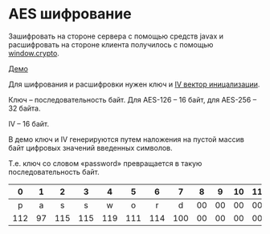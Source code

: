 # AES шифрование

Зашифровать на стороне сервера с помощью средств javax и расшифровать на стороне клиента получилось с помощью [window.crypto](https://developer.mozilla.org/ru/docs/Web/API/Window/crypto).

[Демо](https://andrey-pavlenko.github.io/js-crypto/)

Для шифрования и расшифровки нужен ключ и [IV вектор иницализации](https://ru.wikipedia.org/wiki/%D0%A0%D0%B5%D0%B6%D0%B8%D0%BC_%D1%88%D0%B8%D1%84%D1%80%D0%BE%D0%B2%D0%B0%D0%BD%D0%B8%D1%8F#Initialization_vector_(IV)).

Ключ &ndash; последовательность байт. Для AES-126 &ndash; 16 байт, для AES-256 &ndash; 32 байта.

IV &ndash; 16 байт.

В демо ключ и IV генерируются путем наложения на пустой массив байт цифровых значений введенных символов.

Т.е. ключ со словом &laquo;password&raquo; превращается в такую последовательность байт.

| 0 | 1 | 2 | 3 | 4 | 5 | 6 | 7 | 8 | 9 |10 |11 |12 |13 |14 |15 | 
|:-:|:-:|:-:|:-:|:-:|:-:|:-:|:-:|:-:|:-:|:-:|:-:|:-:|:-:|:-:|:-:|
|p  |a  |s  | s | w | o | r | d |00 |00 |00 |00 |00 |00 |00 |00 |
|112|97 |115|115|119|111|114|100|00 |00 |00 |00 |00 |00 |00 |00 |
